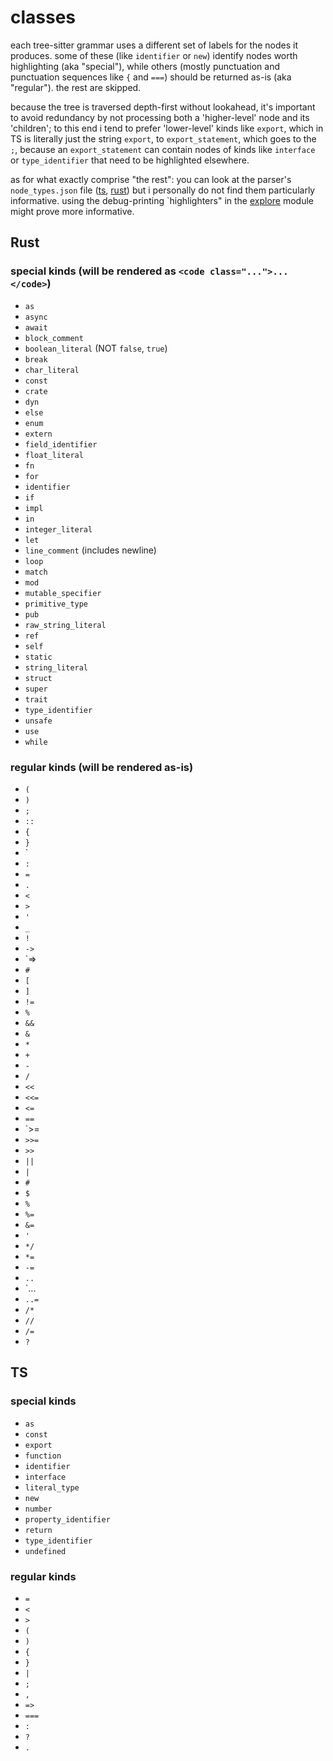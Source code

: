# classes

each tree-sitter grammar uses a different set of labels for the nodes it produces.
some of these (like `identifier` or `new`) identify nodes worth highlighting (aka "special"), while
others (mostly punctuation and punctuation sequences like `{` and `===`) should be
returned as-is (aka "regular"). the rest are skipped.

because the tree is traversed depth-first without lookahead, it's important to avoid
redundancy by not processing both a 'higher-level' node and its 'children'; to this
end i tend to prefer 'lower-level' kinds like `export`, which in TS is literally just the string `export`,
to `export_statement`, which goes to the `;`, because an `export_statement` can contain nodes of
kinds like `interface` or `type_identifier` that need to be highlighted elsewhere.

as for what exactly comprise "the rest": you can look at the parser's `node_types.json` file
([ts](https://github.com/tree-sitter/tree-sitter-typescript/blob/master/typescript/src/node-types.json),
[rust](https://github.com/tree-sitter/tree-sitter-rust/blob/master/src/node-types.json)) but i personally
do not find them particularly informative. using the debug-printing `highlighters" in the
[explore](./explore.rs) module might prove more informative.

## Rust

### special kinds (will be rendered as `<code class="...">...</code>`)

- `as`
- `async`
- `await`
- `block_comment`
- `boolean_literal` (NOT `false`, `true`)
- `break`
- `char_literal`
- `const`
- `crate`
- `dyn`
- `else`
- `enum`
- `extern`
- `field_identifier`
- `float_literal`
- `fn`
- `for`
- `identifier`
- `if`
- `impl`
- `in`
- `integer_literal`
- `let`
- `line_comment` (includes newline)
- `loop`
- `match`
- `mod`
- `mutable_specifier`
- `primitive_type`
- `pub`
- `raw_string_literal`
- `ref`
- `self`
- `static`
- `string_literal`
- `struct`
- `super`
- `trait`
- `type_identifier`
- `unsafe`
- `use`
- `while`

### regular kinds (will be rendered as-is)

- `(`
- `)`
- `;`
- `::`
- `{`
- `}`
- `
- `:`
- `=`
- `.`
- `<`
- `>`
- `'`
- `_`
- `!`
- `->`
- `=>
- `#`
- `[`
- `]`
- `!=`
- `%`
- `&&`
- `&`
- `*`
- `+`
- `-`
- `/`
- `<<`
- `<<=`
- `<=`
- `==`
- `>=
- `>>=`
- `>>`
- `||`
- `|`
- `#`
- `$`
- `%`
- `%=`
- `&=`
- `'`
- `*/`
- `*=`
- `-=`
- `..`
- `...
- `..=`
- `/*`
- `//`
- `/=`
- `?`

## TS

### special kinds

- `as`
- `const`
- `export`
- `function`
- `identifier`
- `interface`
- `literal_type`
- `new`
- `number`
- `property_identifier`
- `return`
- `type_identifier`
- `undefined`

### regular kinds

- `=`
- `<`
- `>`
- `(`
- `)`
- `{`
- `}`
- `|`
- `;`
- `,`
- `=>`
- `===`
- `:`
- `?`
- `.`
